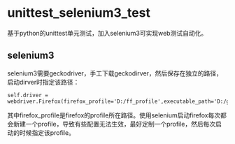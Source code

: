 # unittest_selenium3_test
基于python的unittest单元测试，加入selenium3可实现web测试自动化。
## selenium3
selenium3需要geckodriver，手工下载geckodirver，然后保存在独立的路径，启动dirver时指定该路径：
```
self.driver = webdriver.Firefox(firefox_profile='D:/ff_profile',executable_path='D:/geckodriver.exe')
```
其中firefox_profile是firefox的profile所在路径。使用selenium启动firefox每次都会新建一个profile，导致有些配置无法生效，最好定制一个profile，然后每次启动的时候指定该profile。
